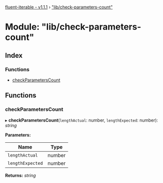 [fluent-iterable - v1.1.1](../README.md) › ["lib/check-parameters-count"](_lib_check_parameters_count_.md)

# Module: "lib/check-parameters-count"

## Index

### Functions

* [checkParametersCount](_lib_check_parameters_count_.md#checkparameterscount)

## Functions

###  checkParametersCount

▸ **checkParametersCount**(`lengthActual`: number, `lengthExpected`: number): *string*

**Parameters:**

Name | Type |
------ | ------ |
`lengthActual` | number |
`lengthExpected` | number |

**Returns:** *string*
